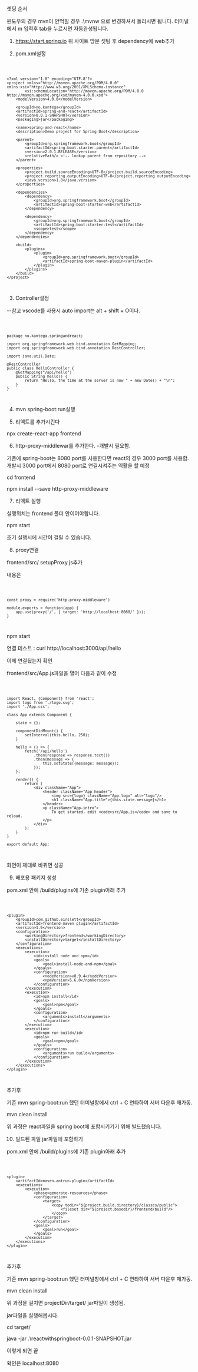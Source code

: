 셋팅 순서

윈도우의 경우 mvn이 안먹힐 경우 .\mvnw 으로 변경하셔서 돌리시면 됩니다. 터미널에서 m 입력후 tab을 누르시면 자동완성됩니다.

1. https://start.spring.io
위 사이트 방문 셋팅 후 dependency에 web추가

2. pom.xml설정

<code>
    
    <?xml version="1.0" encoding="UTF-8"?>
    <project xmlns="http://maven.apache.org/POM/4.0.0" xmlns:xsi="http://www.w3.org/2001/XMLSchema-instance"
            xsi:schemaLocation="http://maven.apache.org/POM/4.0.0 http://maven.apache.org/xsd/maven-4.0.0.xsd">
        <modelVersion>4.0.0</modelVersion>

        <groupId>no.kantega</groupId>
        <artifactId>spring-and-react</artifactId>
        <version>0.0.1-SNAPSHOT</version>
        <packaging>jar</packaging>

        <name>spring-and-react</name>
        <description>Demo project for Spring Boot</description>

        <parent>
            <groupId>org.springframework.boot</groupId>
            <artifactId>spring-boot-starter-parent</artifactId>
            <version>2.0.1.RELEASE</version>
            <relativePath/> <!-- lookup parent from repository -->
        </parent>

        <properties>
            <project.build.sourceEncoding>UTF-8</project.build.sourceEncoding>
            <project.reporting.outputEncoding>UTF-8</project.reporting.outputEncoding>
            <java.version>1.8</java.version>
        </properties>

        <dependencies>
            <dependency>
                <groupId>org.springframework.boot</groupId>
                <artifactId>spring-boot-starter-web</artifactId>
            </dependency>

            <dependency>
                <groupId>org.springframework.boot</groupId>
                <artifactId>spring-boot-starter-test</artifactId>
                <scope>test</scope>
            </dependency>
        </dependencies>

        <build>
            <plugins>
                <plugin>
                    <groupId>org.springframework.boot</groupId>
                    <artifactId>spring-boot-maven-plugin</artifactId>
                </plugin>
            </plugins>
        </build>
    </project>

</code>

3. Controller설정

--참고 vscode를 사용시 auto import는 alt + shift + O이다.

<code>
    
    package no.kantega.springandreact;

    import org.springframework.web.bind.annotation.GetMapping;
    import org.springframework.web.bind.annotation.RestController;

    import java.util.Date;

    @RestController
    public class HelloController {
        @GetMapping("/api/hello")
        public String hello() {
            return "Hello, the time at the server is now " + new Date() + "\n";
        }
    }
    
</code>

4. mvn spring-boot:run실행

5. 리엑트를 추가시킨다

npx create-react-app frontend

6. http-proxy-middlewar를 추가한다. -개발시 필요함.

기존에 spring-boot는 8080 port를 사용한다면 react의 경우 3000 port를 사용함. 개발시 3000 port에서 8080 port로 연결시켜주는 역활을 할 예정

cd frontend 

npm install --save http-proxy-middleware

7. 리엑트 실행

실행위치는 frontend 폴더 안이어야합니다.

npm start

초기 실행시에 시간이 걸릴 수 있습니다.

8. proxy연결

frontend/src/ setupProxy.js추가

내용은

<code>
    
    const proxy = require('http-proxy-middleware')

    module.exports = function(app) {
        app.use(proxy('/', { target: 'http://localhost:8080/' }));
    }
    
</code>

npm start

연결 테스트 : curl http://localhost:3000/api/hello

이제 연결됬는지 확인

frontend/src/App.js파일을 열어 다음과 같이 수정

<code>
    
    import React, {Component} from 'react';
    import logo from './logo.svg';
    import './App.css';

    class App extends Component {

        state = {};

        componentDidMount() {
            setInterval(this.hello, 250);
        }

        hello = () => {
            fetch('/api/hello')
                .then(response => response.text())
                .then(message => {
                    this.setState({message: message});
                });
        };

        render() {
            return (
                <div className="App">
                    <header className="App-header">
                        <img src={logo} className="App-logo" alt="logo"/>
                        <h1 className="App-title">{this.state.message}</h1>
                    </header>
                    <p className="App-intro">
                        To get started, edit <code>src/App.js</code> and save to reload.
                    </p>
                </div>
            );
        }
    }

    export default App;
    
</code>

화면이 제대로 바뀌면 성공

9. 배포용 패키지 생성

pom.xml 안에 /build/plugins에 기존 plugin아래 추가

<code>
    
    <plugin>
        <groupId>com.github.eirslett</groupId>
        <artifactId>frontend-maven-plugin</artifactId>
        <version>1.6</version>
        <configuration>
            <workingDirectory>frontend</workingDirectory>
            <installDirectory>target</installDirectory>
        </configuration>
        <executions>
            <execution>
                <id>install node and npm</id>
                <goals>
                    <goal>install-node-and-npm</goal>
                </goals>
                <configuration>
                    <nodeVersion>v8.9.4</nodeVersion>
                    <npmVersion>5.6.0</npmVersion>
                </configuration>
            </execution>
            <execution>
                <id>npm install</id>
                <goals>
                    <goal>npm</goal>
                </goals>
                <configuration>
                    <arguments>install</arguments>
                </configuration>
            </execution>
            <execution>
                <id>npm run build</id>
                <goals>
                    <goal>npm</goal>
                </goals>
                <configuration>
                    <arguments>run build</arguments>
                </configuration>
            </execution>
        </executions>
    </plugin>
    
</code>

추가후 

기존 mvn spring-boot:run 했던 터미널창에서 ctrl + C 연타하여 서버 다운후 재가동.

mvn clean install

위 과정은 react파일을 spring boot에 포함시키기기 위해 빌드했습니다.

10. 빌드된 파일 jar파일에 포함하기

pom.xml 안에 /build/plugins에 기존 plugin아래 추가

<code>

    <plugin>
        <artifactId>maven-antrun-plugin</artifactId>
        <executions>
            <execution>
                <phase>generate-resources</phase>
                <configuration>
                    <target>
                        <copy todir="${project.build.directory}/classes/public">
                            <fileset dir="${project.basedir}/frontend/build"/>
                        </copy>
                    </target>
                </configuration>
                <goals>
                    <goal>run</goal>
                </goals>
            </execution>
        </executions>
    </plugin>
    
</code>

추가후 

기존 mvn spring-boot:run 했던 터미널창에서 ctrl + C 연타하여 서버 다운후 재가동.

mvn clean install

위 과정을 걸치면 projectDir/target/ jar파일이 생성됨.

jar파일을 실행해봅시다.

cd target/

java -jar .\reactwithspringboot-0.0.1-SNAPSHOT.jar

이렇게 되면 끝

확인은 localhost:8080
